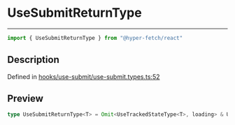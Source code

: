 

# UseSubmitReturnType

<div class="api-docs__separator" data-reactroot="">

---

</div><div class="api-docs__import" data-reactroot="">

```ts
import { UseSubmitReturnType } from "@hyper-fetch/react"
```

</div><div class="api-docs__section">

## Description

</div><div class="api-docs__description"><span class="api-docs__do-not-parse">



</span></div><p class="api-docs__definition">

Defined in [hooks/use-submit/use-submit.types.ts:52](https://github.com/BetterTyped/hyper-fetch/blob/a5ae46b5/packages/react/src/hooks/use-submit/use-submit.types.ts#L52)

</p><div class="api-docs__section">

## Preview

</div><div class="api-docs__preview type single">

```ts
type UseSubmitReturnType<T> = Omit<UseTrackedStateType<T>, loading> & UseTrackedStateActions<T> & { abort: () => void; bounce: { active: boolean; reset: () => void }; onSubmitAbort: (callback: OnErrorCallbackType<T>) => void; onSubmitDownloadProgress: (callback: OnProgressCallbackType) => void; onSubmitError: (callback: OnErrorCallbackType<T>) => void; onSubmitFinished: (callback: OnFinishedCallbackType<T>) => void; onSubmitOfflineError: (callback: OnErrorCallbackType<T>) => void; onSubmitRequestStart: (callback: OnStartCallbackType<T>) => void; onSubmitResponseStart: (callback: OnStartCallbackType<T>) => void; onSubmitSuccess: (callback: OnSuccessCallbackType<T>) => void; onSubmitUploadProgress: (callback: OnProgressCallbackType) => void; revalidate: (invalidateKey: InvalidationKeyType | InvalidationKeyType[]) => void; submit: (...parameters: Parameters<T[send]>) => Promise<ExtractClientReturnType<T>>; submitting: boolean };
```

</div>